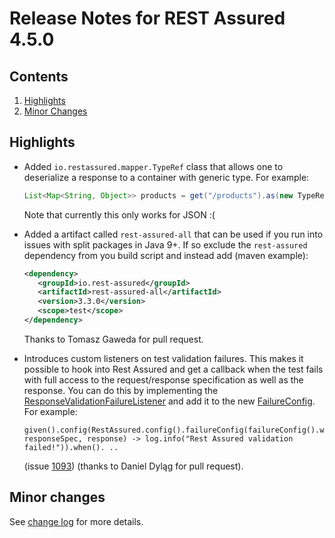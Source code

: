# Release Notes for REST Assured 4.5.0 #

## Contents
1. [Highlights](#highlights)
1. [Minor Changes](#minor-changes)

## Highlights
* Added `io.restassured.mapper.TypeRef` class that allows one to deserialize a response to a container with generic type. For example:

  ```java
  List<Map<String, Object>> products = get("/products").as(new TypeRef<List<Map<String, Object>>>() {});
  ```
  
  Note that currently this only works for JSON :(
* Added a artifact called `rest-assured-all` that can be used if you run into issues with split packages in Java 9+. If so exclude the `rest-assured` dependency from you build script and instead add (maven example):

   ```xml
   <dependency>
      <groupId>io.rest-assured</groupId>
      <artifactId>rest-assured-all</artifactId>
      <version>3.3.0</version>
      <scope>test</scope>
   </dependency>
   ```
  Thanks to Tomasz Gaweda for pull request.
* Introduces custom listeners on test validation failures. This makes it possible to hook into Rest Assured and get a callback when the test fails with full access to the request/response specification
  as well as the response. You can do this by implementing the [ResponseValidationFailureListener](http://static.javadoc.io/io.rest-assured/rest-assured/3.3.0/io/restassured/listener/ResponseValidationFailureListener.html) and add it to the new [FailureConfig](http://static.javadoc.io/io.rest-assured/rest-assured/3.3.0/io/restassured/config/FailureConfig.html). For example:

  ```
  given().config(RestAssured.config().failureConfig(failureConfig().with().failureListeners((requestSpec, responseSpec, response) -> log.info("Rest Assured validation failed!")).when(). ..
  ```
  (issue [1093](https://github.com/rest-assured/rest-assured/issues/1093)) (thanks to Daniel Dyląg for pull request).

## Minor changes ##

See [change log](http://github.com/jayway/rest-assured/raw/master/changelog.txt) for more details.